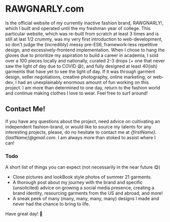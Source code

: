 # RAWGNARLY.com
Is the official website of my currently inactive fashion brand, RAWGNARLY!, which I built and operated until the my freshman year of college. This particular website, which was re-built from scratch at least 3 times and is still at last 1/2 crummy, was my very first introduction to web-development, so don't judge the (incredibly) messy pre-ES6, framework-less repetitive design, and excessively-frontend implementation. When I chose to hang the gloves due to prioritize my aspiration to build a career in academia, I sold over a 100 pieces locally and nationally, curated 2-3 drops (+ one that never saw the light of day due to COVID 😪), and fully designed at least 40(ish) garments that have yet to see the light of day. 
If it was through garment design, seller negotiations, creative photography, online marketing, or web-dev, I had an unexplainably enormous amount of fun working on this project. I am more than determined to one day, return to the fashion world and continue making clothes I love to wear.
Feel free to surf around! 

## Contact Me!
If you have any questions about the project, need advice on cultivating an independent fashion-brand, or would like to source my talents for any interesting projects, please, do no hesitate to contact me at *{firstName}.{lastName}@gmail.com*. I am always more than stoked to assist where I can!

### Todo
A short list of things you can expect (not necessarily in the near future 😋)
- Close pictures and lookBook style photos of summer 21 garments.
- A thorough post about my journey with the brand and specific (unsolicited) advice on growing a social media presence, creating a brand identity, resourcing garments from the US and abroad, and more!   
- A sneak peek of many (many, many, many, many) designs I made and never had the chance to bring to life.


Have great day! 🌻